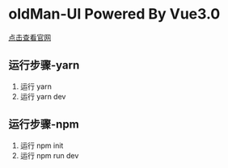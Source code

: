 # oldMan-UI Powered By Vue3.0

[点击查看官网](http://geezer.cool)

## 运行步骤-yarn

1. 运行 yarn
2. 运行 yarn dev


## 运行步骤-npm
1. 运行 npm init
2. 运行 npm run dev





